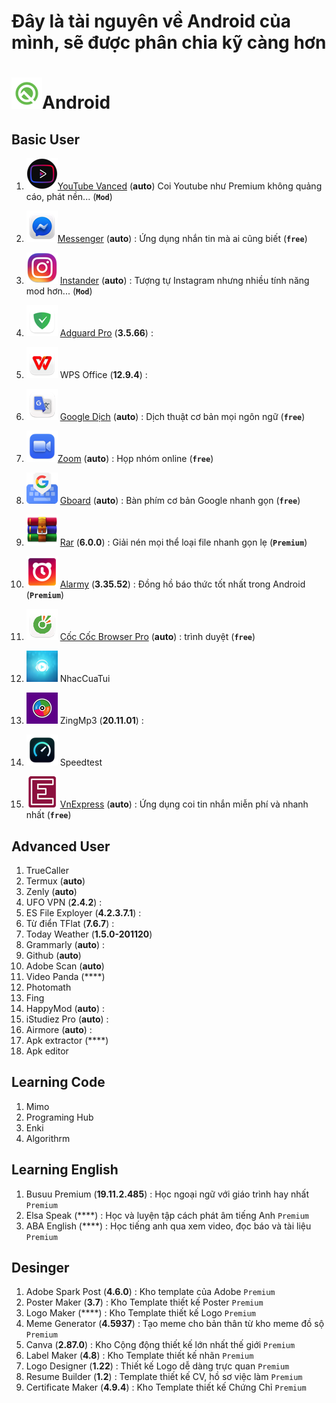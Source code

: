 # Đây là tài nguyên về Android của mình, sẽ được phân chia kỹ càng hơn

# ![android_q_logo.png](https://raw.githubusercontent.com/Zenfection/Image/master/2020/11/27-08-55-37-android_q_logo.png)Android

## Basic User

1. <img src="https://raw.githubusercontent.com/Zenfection/Image/master/2020/11/28-15-12-28-youtubevaced.png" title="" alt="youtubevaced.png" width="50">[YouTube Vanced](https://vancedapp.com/) (**auto**) Coi Youtube như Premium không quảng cáo, phát nền... (**`Mod`**)

2. ![Facebook_Messenger_Alt.png](https://raw.githubusercontent.com/Zenfection/Image/master/2020/11/28-15-14-40-Facebook_Messenger_Alt.png)[Messenger](https://play.google.com/store/apps/details?id=com.facebook.orca) (**auto**) : Ứng dụng nhắn tin mà ai cũng biết (**`free`**)

3. ![instander.png](https://raw.githubusercontent.com/Zenfection/Image/master/2020/11/28-15-17-48-instander.png) [Instander](https://thedise.me/instander/) (**auto**) : Tượng tự Instagram nhưng nhiều tính năng mod hơn... (**`Mod`**)

4. ![AdGuard.png](https://raw.githubusercontent.com/Zenfection/Image/master/2020/11/28-15-20-34-AdGuard.png) [Adguard Pro](https://app.box.com/s/oyjtyyj0ievmb7ehtx2rfy7p4yqb3ppe) (**3.5.66**) :

5. ![WPS Office.png](https://raw.githubusercontent.com/Zenfection/Image/master/2020/11/28-15-15-27-WPS%20Office.png) WPS Office (**12.9.4**) :

6. ![Google_Translate.png](https://raw.githubusercontent.com/Zenfection/Image/master/2020/11/28-15-21-32-Google_Translate.png) [Google Dịch](https://play.google.com/store/apps/details?id=com.google.android.apps.translate) (**auto**) : Dịch thuật cơ bản mọi ngôn ngữ (**`free`**)

7. ![Zoom.png](https://raw.githubusercontent.com/Zenfection/Image/master/2020/11/28-15-14-33-Zoom.png)[Zoom](https://play.google.com/store/apps/details?id=us.zoom.videomeetings) (**auto**) : Họp nhóm online (**`free`**)

8. ![gboard.png](https://raw.githubusercontent.com/Zenfection/Image/master/2020/11/28-15-23-20-gboard.png) [Gboard](https://play.google.com/store/apps/details?id=com.google.android.inputmethod.latin) (**auto**) : Bàn phím cơ bản Google nhanh gọn (**`free`**)

9. ![winrar_logo.png](https://raw.githubusercontent.com/Zenfection/Image/master/2020/11/28-15-25-15-winrar_logo.png) [Rar](https://app.box.com/s/a3rjcud4vrbgt5h4qgx3sqpqkmdp7vlr) (**6.0.0**) : Giải nén mọi thể loại file nhanh gọn lẹ (**`Premium`**)

10. ![alarmy.png](https://raw.githubusercontent.com/Zenfection/Image/master/2020/11/28-15-26-00-alarmy.png) [Alarmy](https://app.box.com/s/7eg9m6cc43qaa1lktoqy8twkegwxccfy) (**3.35.52**) : Đồng hồ báo thức tốt nhất trong Android (**`Premium`**)

11. ![coc_coc.png](https://raw.githubusercontent.com/Zenfection/Image/master/2020/11/28-15-30-55-coc_coc.png) [Cốc Cốc Browser Pro](https://pro.coccoc.com/) (**auto**) : trình duyệt (**`free`**)

12. ![nhacuatui.png](https://raw.githubusercontent.com/Zenfection/Image/master/2020/11/28-15-33-01-nhacuatui.png) NhacCuaTui 

13. ![zingmp3.png](https://raw.githubusercontent.com/Zenfection/Image/master/2020/11/28-15-32-23-zingmp3.png) ZingMp3 (**20.11.01**) : 

14. ![Speedtest.png](https://raw.githubusercontent.com/Zenfection/Image/master/2020/11/28-15-15-31-Speedtest.png) Speedtest

15. ![vnexpress.png](https://raw.githubusercontent.com/Zenfection/Image/master/2020/11/28-15-35-13-vnexpress.png) [VnExpress](https://play.google.com/store/apps/details?id=fr.playsoft.vnexpress) (**auto**) : Ứng dụng coi tin nhắn miễn phí và nhanh nhất (**`free`**)

## Advanced User

1. TrueCaller
2. Termux (**auto**)
3. Zenly (**auto**)
4. UFO VPN (**2.4.2**) : 
5. ES File Exployer (**4.2.3.7.1**) : 
6. Từ điển TFlat (**7.6.7**) : 
7. Today Weather (**1.5.0-201120**)
8. Grammarly (**auto**) : 
9. Github (**auto**)
10. Adobe Scan (**auto**)
11. Video Panda (****)
12. Photomath
13. Fing
14. HappyMod (**auto**) : 
15. iStudiez Pro (**auto**) : 
16. Airmore (**auto**) : 
17. Apk extractor (****)
18. Apk editor

## Learning Code

1. Mimo
2. Programing Hub
3. Enki
4. Algorithrm

## Learning English

1. Busuu Premium (**19.11.2.485**) : Học ngoại ngữ với giáo trình hay nhất `Premium`
2. Elsa Speak (****) : Học và luyện tập cách phát âm tiếng Anh `Premium`
3. ABA English (****) : Học tiếng anh qua xem video, đọc báo và tài liệu `Premium`

## Desinger

1. Adobe Spark Post (**4.6.0**) : Kho template của Adobe `Premium`
2. Poster Maker (**3.7**) : Kho Template thiết kế  Poster `Premium`
3. Logo Maker (****) : Kho Template thiết kế Logo `Premium`
4. Meme Generator (**4.5937**) : Tạo meme cho bản thân từ kho meme đồ sộ `Premium`
5. Canva (**2.87.0**) : Kho Cộng động thiết kế lớn nhất thế giới `Premium`
6. Label Maker (**4.8**) : Kho Template thiết kế nhãn `Premium`
7. Logo Designer (**1.22**) : Thiết kế Logo dễ dàng trực quan `Premium`
8. Resume Builder (**1.2**) : Template thiết kế CV, hồ sơ việc làm `Premium`
9. Certificate Maker (**4.9.4**) : Kho Template thiết kế Chứng Chỉ `Premium`